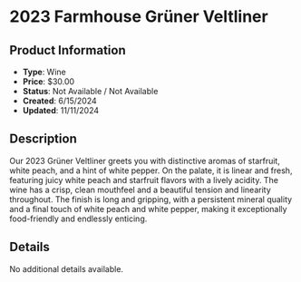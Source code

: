 # 2023 Farmhouse Grüner Veltliner

## Product Information
- **Type**: Wine
- **Price**: $30.00
- **Status**: Not Available / Not Available
- **Created**: 6/15/2024
- **Updated**: 11/11/2024

## Description
<p>Our 2023 Gr&uuml;ner Veltliner greets you with distinctive aromas of starfruit, white peach, and a hint of white pepper. On the palate, it is linear and fresh, featuring juicy white peach and starfruit flavors with a lively acidity. The wine has a crisp, clean mouthfeel and a beautiful tension and linearity throughout. The finish is long and gripping, with a persistent mineral quality and a final touch of white peach and white pepper, making it exceptionally food-friendly and endlessly enticing.</p>



## Details
No additional details available.
